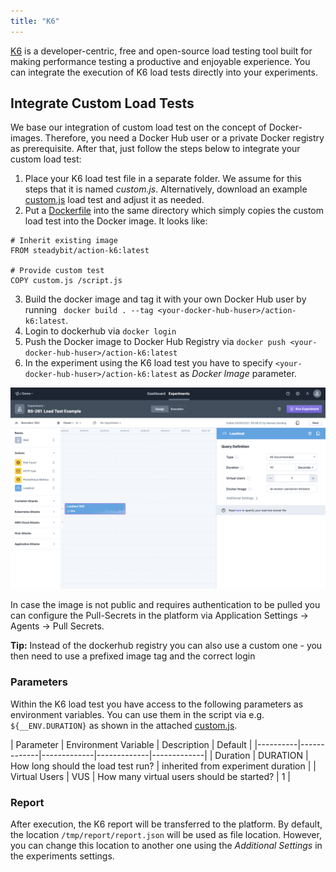 ```yaml
---
title: "K6"
---
```

[K6](https://k6.io/) is a developer-centric, free and open-source load testing tool built for making performance testing a productive and enjoyable experience.
You can integrate the execution of K6 load tests directly into your experiments.

## Integrate Custom Load Tests

We base our integration of custom load test on the concept of Docker-images.
Therefore, you need a Docker Hub user or a private Docker registry as prerequisite.
After that, just follow the steps below to integrate your custom load test:

1. Place your K6 load test file in a separate folder. We assume for this steps that it is named *custom.js*. Alternatively, download an example [custom.js](attachments/k6/custom.js) load test and adjust it as needed.
2. Put a [Dockerfile](attachments/k6/Dockerfile) into the same directory which simply copies the custom load test into the Docker image. It looks like:

```
# Inherit existing image
FROM steadybit/action-k6:latest

# Provide custom test
COPY custom.js /script.js
```

3. Build the docker image and tag it with your own Docker Hub user by running ` docker build . --tag <your-docker-hub-huser>/action-k6:latest`.
3. Login to dockerhub via `docker login`
4. Push the Docker image to Docker Hub Registry via `docker push <your-docker-hub-huser>/action-k6:latest`
5. In the experiment using the K6 load test you have to specify `<your-docker-hub-huser>/action-k6:latest` as *Docker Image* parameter.

![Experiment with Custom K6 Load Test](30-experiment-k6.png)

In case the image is not public and requires authentication to be pulled you can configure the Pull-Secrets in the platform via Application Settings -> Agents -> Pull Secrets.

**Tip:** Instead of the dockerhub registry you can also use a custom one - you then need to use a prefixed image tag and the correct login

### Parameters

Within the K6 load test you have access to the following parameters as environment variables.
You can use them in the script via e.g. `${__ENV.DURATION}` as shown in the attached [custom.js](attachments/k6/custom.js).

| Parameter   | Environment Variable   |      Description      | Default |
|----------|-------------|-------------|-------------|-------------|
| Duration | DURATION | How long should the load test run? | inherited from experiment duration |
| Virtual Users | VUS | How many virtual users should be started? | 1 |

### Report
After execution, the K6 report will be transferred to the platform.
By default, the location `/tmp/report/report.json` will be used as file location.
However, you can change this location to another one using the *Additional Settings* in the experiments settings.

